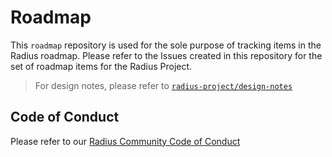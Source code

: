 # Roadmap

This `roadmap` repository is used for the sole purpose of tracking items in the Radius roadmap. Please refer to the Issues created in this repository for the set of roadmap items for the Radius Project.

> For design notes, please refer to [`radius-project/design-notes`](https://github.com/radius-project/design-notes)

## Code of Conduct

Please refer to our [Radius Community Code of Conduct](https://github.com/radius-project/radius/blob/main/CODE_OF_CONDUCT.md)
